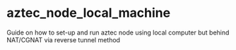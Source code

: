# aztec_node_local_machine
Guide on how to set-up and run aztec node using local computer but behind NAT/CGNAT via reverse tunnel method

